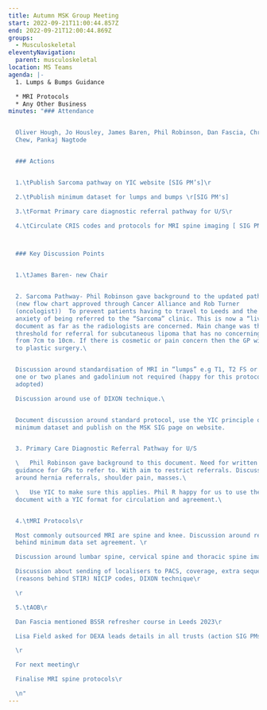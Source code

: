 ```yaml
---
title: Autumn MSK Group Meeting
start: 2022-09-21T11:00:44.857Z
end: 2022-09-21T12:00:44.869Z
groups:
  - Musculoskeletal
eleventyNavigation:
  parent: musculoskeletal
location: MS Teams
agenda: |-
  1. L﻿umps & Bumps Guidance

  * M﻿RI Protocols
  * A﻿ny Other Business
minutes: "### A﻿ttendance


  Oliver Hough, Jo Housley, James Baren, Phil Robinson, Dan Fascia, Christian
  Chew, Pankaj Nagtode


  ### A﻿ctions


  1.\tPublish Sarcoma pathway on YIC website [SIG PM’s]\r

  2.\tPublish minimum dataset for lumps and bumps \r[SIG PM's]

  3.\tFormat Primary care diagnostic referral pathway for U/S\r

  4.\tCirculate CRIS codes and protocols for MRI spine imaging [ SIG PMs]\r



  ### K﻿ey Discussion Points


  1﻿.\tJames Baren- new Chair


  2﻿. Sarcoma Pathway- Phil Robinson gave background to the updated pathway
  (new flow chart approved through Cancer Alliance and Rob Turner
  (oncologist))  To prevent patients having to travel to Leeds and the undue
  anxiety of being referred to the “Sarcoma” clinic. This is now a “live”
  document as far as the radiologists are concerned. Main change was the
  threshold for referral for subcutaneous lipoma that has no concerning features
  from 7cm to 10cm. If there is cosmetic or pain concern then the GP will refer
  to plastic surgery.\ 


  Discussion around standardisation of MRI in “lumps” e.g T1, T2 FS or STIR in
  one or two planes and gadolinium not required (happy for this protocol to be
  adopted)

  Discussion around use of DIXON technique.\ 


  Document discussion around standard protocol, use the YIC principle of a
  minimum dataset and publish on the MSK SIG page on website.


  3. Primary Care Diagnostic Referral Pathway for U/S

  \   Phil Robinson gave background to this document. Need for written
  guidance for GPs to refer to. With aim to restrict referrals. Discussion
  around hernia referrals, shoulder pain, masses.\ 

  \   Use YIC to make sure this applies. Phil R happy for us to use the
  document with a YIC format for circulation and agreement.\ 


  4﻿.\tMRI Protocols\r

  Most commonly outsourced MRI are spine and knee. Discussion around reason
  behind minimum data set agreement. \r

  Discussion around lumbar spine, cervical spine and thoracic spine imaging.\r

  Discussion about sending of localisers to PACS, coverage, extra sequences
  (reasons behind STIR) NICIP codes, DIXON technique\r

  \r

  5.\tAOB\r

  Dan Fascia mentioned BSSR refresher course in Leeds 2023\r

  Lisa Field asked for DEXA leads details in all trusts (action SIG PMs)\r

  \r

  For next meeting\r

  Finalise MRI spine protocols\r

  \n"
---
```

